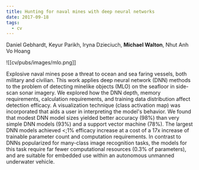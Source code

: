 ```yaml
---
title: Hunting for naval mines with deep neural networks
date: 2017-09-18
tags:
  - cv
---
```

Daniel Gebhardt, Keyur Parikh, Iryna Dzieciuch, __Michael Walton__, Nhut Anh Vo Hoang

![[cv/pubs/images/mlo.png]]

Explosive naval mines pose a threat to ocean and sea faring vessels, both military and civilian. This work applies deep neural network (DNN) methods to the problem of detecting minelike objects (MLO) on the seafloor in side-scan sonar imagery. We explored how the DNN depth, memory requirements, calculation requirements, and training data distribution affect detection efficacy. A visualization technique (class activation map) was incorporated that aids a user in interpreting the model's behavior. We found that modest DNN model sizes yielded better accuracy (98%) than very simple DNN models (93%) and a support vector machine (78%). The largest DNN models achieved <;1% efficacy increase at a cost of a 17x increase of trainable parameter count and computation requirements. In contrast to DNNs popularized for many-class image recognition tasks, the models for this task require far fewer computational resources (0.3% of parameters), and are suitable for embedded use within an autonomous unmanned underwater vehicle.